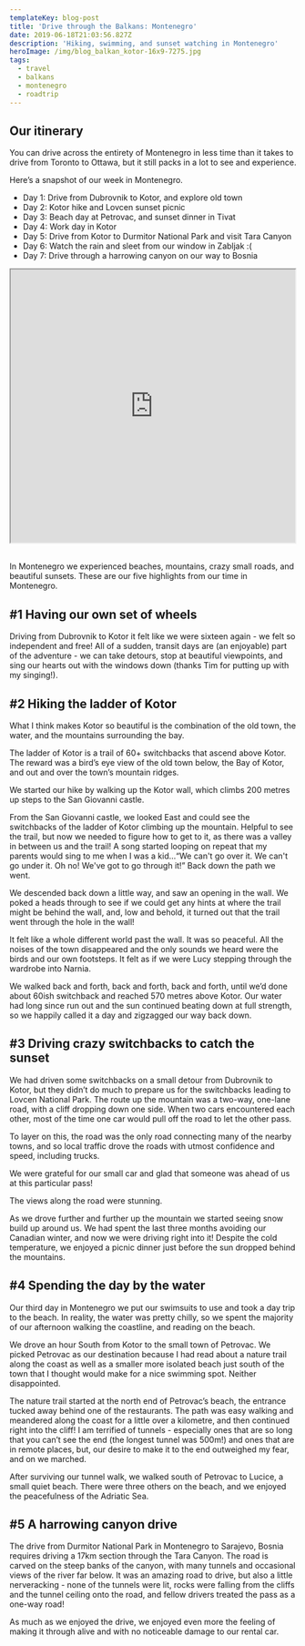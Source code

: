 ```yaml
---
templateKey: blog-post
title: 'Drive through the Balkans: Montenegro'
date: 2019-06-18T21:03:56.827Z
description: 'Hiking, swimming, and sunset watching in Montenegro'
heroImage: /img/blog_balkan_kotor-16x9-7275.jpg
tags:
  - travel
  - balkans
  - montenegro
  - roadtrip
---
```

## Our itinerary

You can drive across the entirety of Montenegro in less time than it takes to drive from Toronto to Ottawa, but it still packs in a lot to see and experience. 

Here’s a snapshot of our week in Montenegro.

* Day 1: Drive from Dubrovnik to Kotor, and explore old town
* Day 2: Kotor hike and Lovcen sunset picnic
* Day 3: Beach day at Petrovac, and sunset dinner in Tivat
* Day 4: Work day in Kotor
* Day 5: Drive from Kotor to Durmitor National Park and visit Tara Canyon
* Day 6: Watch the rain and sleet from our window in Zabljak :(
* Day 7: Drive through a harrowing canyon on our way to Bosnia

<div style="display:flex;justify-content:center;width:100%;">

<iframe src="https://www.google.com/maps/d/embed?mid=1H6YFZ9szU6xVzWgb1AXmy6pQK9yKOysJ" width="640" height="480"></iframe>

</div>

<br>

In Montenegro we experienced beaches, mountains, crazy small roads, and beautiful sunsets. These are our five highlights from our time in Montenegro.

## \#1 Having our own set of wheels

Driving from Dubrovnik to Kotor it felt like we were sixteen again - we felt so independent and free! All of a sudden, transit days are (an enjoyable) part of the adventure - we can take detours, stop at beautiful viewpoints, and sing our hearts out with the windows down (thanks Tim for putting up with my singing!). 

## \#2 Hiking the ladder of Kotor

What I think makes Kotor so beautiful is the combination of the old town, the water, and the mountains surrounding the bay. 

The ladder of Kotor is a trail of 60+ switchbacks that ascend above Kotor. The reward was a bird’s eye view of the old town below, the Bay of Kotor, and out and over the town’s mountain ridges. 

We started our hike by walking up the Kotor wall, which climbs 200 metres up steps to the San Giovanni castle. 

From the San Giovanni castle, we looked East and could see the switchbacks of the ladder of Kotor climbing up the mountain. Helpful to see the trail, but now we needed to figure how to get to it, as there was a valley in between us and the trail! A song started looping on repeat that my parents would sing to me when I was a kid...“We can't go over it. We can't go under it. Oh no! We've got to go through it!” Back down the path we went. 

We descended back down a little way, and saw an opening in the wall. We poked a heads through to see if we could get any hints at where the trail might be behind the wall, and, low and behold, it turned out that the trail went through the hole in the wall!

It felt like a whole different world past the wall. It was so peaceful. All the noises of the town disappeared and the only sounds we heard were the birds and our own footsteps. It felt as if we were Lucy stepping through the wardrobe into Narnia. 

We walked back and forth, back and forth, back and forth, until we’d done about 60ish switchback and reached 570 metres above Kotor. Our water had long since run out and the sun continued beating down at full strength, so we happily called it a day and zigzagged our way back down.

## \#3 Driving crazy switchbacks to catch the sunset

We had driven some switchbacks on a small detour from Dubrovnik to Kotor, but they didn’t do much to prepare us for the switchbacks leading to Lovcen National Park. The route up the mountain was a two-way, one-lane road, with a cliff dropping down one side. When two cars encountered each other, most of the time one car would pull off the road to let the other pass. 

To layer on this, the road was the only road connecting many of the nearby towns, and so local traffic drove the roads with utmost confidence and speed, including trucks. 

We were grateful for our small car and glad that someone was ahead of us at this particular pass!

The views along the road were stunning.

As we drove further and further up the mountain we started seeing snow build up around us. We had spent the last three months avoiding our Canadian winter, and now we were driving right into it! Despite the cold temperature, we enjoyed a picnic dinner just before the sun dropped behind the mountains.

## \#4 Spending the day by the water

Our third day in Montenegro we put our swimsuits to use and took a day trip to the beach. In reality, the water was pretty chilly, so we spent the majority of our afternoon walking the coastline, and reading on the beach. 

We drove an hour South from Kotor to the small town of Petrovac. We picked Petrovac as our destination because I had read about a nature trail along the coast as well as a smaller more isolated beach just south of the town that I thought would make for a nice swimming spot. Neither disappointed.

The nature trail started at the north end of Petrovac’s beach, the entrance tucked away behind one of the restaurants. The path was easy walking and meandered along the coast for a little over a kilometre, and then continued right into the cliff! I am terrified of tunnels - especially ones that are so long that you can’t see the end (the longest tunnel was 500m!) and ones that are in remote places, but, our desire to make it to the end outweighed my fear, and on we marched.

After surviving our tunnel walk, we walked south of Petrovac to Lucice, a small quiet beach. There were three others on the beach, and we enjoyed the peacefulness of the Adriatic Sea. 

## \#5 A harrowing canyon drive

The drive from Durmitor National Park in Montenegro to Sarajevo, Bosnia requires driving a 17km section through the Tara Canyon. The road is carved on the steep banks of the canyon, with many tunnels and occasional views of the river far below. It was an amazing road to drive, but also a little nerveracking - none of the tunnels were lit, rocks were falling from the cliffs and the tunnel ceiling onto the road, and fellow drivers treated the pass as a one-way road!

As much as we enjoyed the drive, we enjoyed even more the feeling of making it through alive and with no noticeable damage to our rental car.
